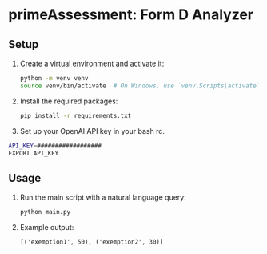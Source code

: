 # primeAssessment: Form D Analyzer

## Setup

1. Create a virtual environment and activate it:
    ```bash
    python -m venv venv
    source venv/bin/activate  # On Windows, use `venv\Scripts\activate`
    ```

2. Install the required packages:
    ```bash
    pip install -r requirements.txt
    ```

3. Set up your OpenAI API key in your bash rc.
```bash
API_KEY=##################
EXPORT API_KEY
```

## Usage

1. Run the main script with a natural language query:
    ```bash
    python main.py
    ```

2. Example output:
    ```
    [('exemption1', 50), ('exemption2', 30)]
    ```
